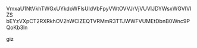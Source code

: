 VmxaU1NtVkhTWGxUYkdoWFlsUldVbFpyVWtOVVJrVjVUVlJDYWsxWGVIVlZS
bEYzVXpCT2RXRkhOV2hWClZEQTVRMmR3TTJWWFVUMEtDbnB0Wnc9PQoKb3ln

giz